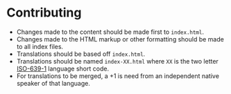 # Contributing

* Changes made to the content should be made first to `index.html`.
* Changes made to the HTML markup or other formatting should be made to all
  index files.
* Translations should be based off `index.html`.
* Translations should be named `index-XX.html` where `XX` is the two letter
  [ISO-639-1] language short code.
* For translations to be merged, a +1 is need from an independent native speaker of that language.

[ISO-639-1]: https://en.wikipedia.org/wiki/List_of_ISO_639-2_codes
